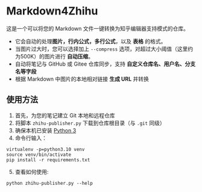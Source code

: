 # Markdown4Zhihu

这是一个可以将您的 Markdown 文件一键转换为知乎编辑器支持模式的仓库。

- 它会自动的处理**图片，行内公式，多行公式**，以及 **表格** 的格式。
- 当图片过大时，您可以选择加上 `--compress` 选项，对超过大小阈值（这里约为500K）的图片进行 **自动压缩**。
- 自动将笔记与 GitHub 或 Gitee 仓库同步，支持 **自定义仓库名、用户名、分支名等字段**
- 根据 Markdown 中图片的本地相对链接 **生成 URL** 并转换

## 使用方法

1. 首先，为您的笔记建立 Git 本地和远程仓库
2. 将脚本 `zhihu-publisher.py` 下载到仓库根目录（与 `.git` 同级）
3. 确保本机已安装 [Python 3](https://www.python.org/)
4. 命令行输入：

```
virtualenv -p=python3.10 venv
source venv/bin/activate
pip install -r requirements.txt
```

5. 查看如何使用:

```
python zhihu-publisher.py --help
```
